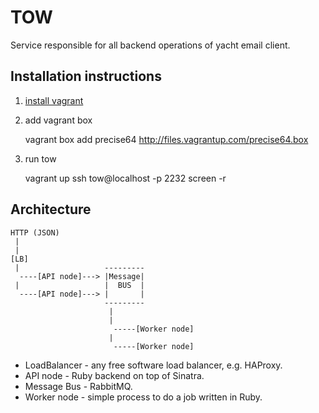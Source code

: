 TOW
===

Service responsible for all backend operations of yacht email client.

Installation instructions
-------------------------

1. [install vagrant](http://downloads.vagrantup.com/)

2. add vagrant box

    vagrant box add precise64 http://files.vagrantup.com/precise64.box

3. run tow

    vagrant up
    ssh tow@localhost -p 2232
    screen -r

Architecture
------------

    HTTP (JSON)
     |
     |
    [LB]
     |                   ---------
      ----[API node]---> |Message|
     |                   |  BUS  |
      ----[API node]---> |       |
                         ---------
                          |
                          |
                           -----[Worker node]
                          |
                           -----[Worker node]

* LoadBalancer - any free software load balancer, e.g. HAProxy.
* API node - Ruby backend on top of Sinatra.
* Message Bus - RabbitMQ.
* Worker node - simple process to do a job written in Ruby.


